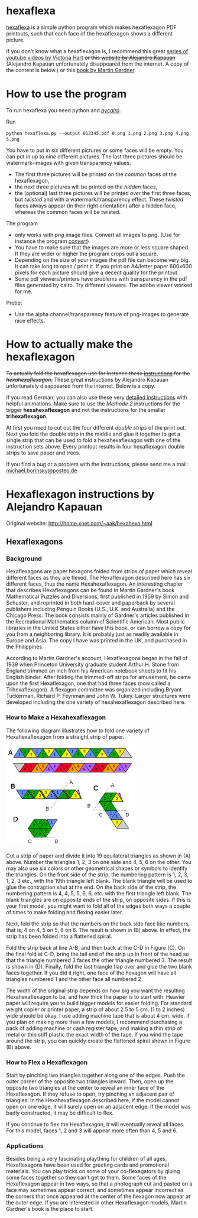 
hexaflexa
=========

[hexaflexa](//github.com/michibo/hexaflexa) is a simple python program which makes hexaflexagon PDF printouts, such that each face of the hexaflexagon shows a different picture. 

If you don't know what a hexaflexagon is, I recommend this great [series of youtube videos by Victoria Hart](//youtu.be/VIVIegSt81k) ~~or this [website by Alejandro Kapauan](http://home.xnet.com/~aak/hexahexa.html)~~ (Alejandro Kapauan unfortunately disappeared from the internet. A copy of the content is below.) or this [book by Martin Gardner](http://www.cambridge.org/nl/academic/subjects/mathematics/recreational-mathematics/hexaflexagons-probability-paradoxes-and-tower-hanoi-martin-gardners-first-book-mathematical-puzzles-and-games?format=PB&isbn=9780521735254). 

How to use the program
======================

To run hexaflexa you need python and [*pycairo*](https://cairographics.org/pycairo/).

Run 

    python hexaflexa.py --output 012345.pdf 0.png 1.png 2.png 3.png 4.png 5.png

You have to put in *six* different pictures or some faces will be empty. You can put in up to *nine* different pictures. The last three pictures should be watermark-images with given transparency values. 

-   The first three pictures will be printed on the *common* faces of the hexaflexagon, 
-   the next three pictures will be printed on the *hidden* faces, 
-   the (optional) last three pictures will be printed *over* the first three faces, but *twisted* and with a watermark/transparency effect. These *twisted* faces always appear (in their right orientation) after a hidden face, whereas the common faces will be twisted. 

The program

-   only works with *png* image files. Convert all images to png. (Use for instance the program [*convert*](https://www.imagemagick.org/script/index.php))
-   You have to make sure that the images are more or less square shaped. If they are wider or higher the program crops out a square. 
-   Depending on the size of your images the pdf file can become very big. It can take long to open / print it. If you print on A4/letter paper 600x600 pixels for each picture should give a decent quality for the printout. 
-   Some pdf viewers/printers have problems with transparency in the pdf files generated by cairo. Try different viewers. The adobe viewer worked for me. 

Protip:
-   Use the alpha channel/transparency feature of png-images to generate nice effects.

How to actually make the hexaflexagon 
=====================================

~~To actually fold the hexaflexagon use for instance these [instructions](http://home.xnet.com/~aak/hexahexa.html) for the *hexahexaflexagon*.~~
These great instructions by Alejandro Kapauan unfortunately disappeared from the internet. Below is a copy.

If you read German, you can also use these very [detailed instructions](http://de.wikihow.com/Ein-Hexaflexagon-falten) with helpful animations. Make sure to use the *Methode 2* instructions for the bigger **hexahexaflexagon** and not the instructions for the smaller **trihexaflexagon**.

At first you need to cut out the four different *double strips* of the print out. Next you fold the double strip in the middle and glue it together to get a single strip that can be used to fold a hexahexaflexagon with one of the instruction sets above. Every printout results in four hexaflexagon double strips to save paper and trees. 

If you find a bug or a problem with the instructions, please send me a mail: michael.borinsky@posteo.de



Hexaflexagon instructions by Alejandro Kapauan
==============================================

Original website: http://home.xnet.com/~aak/hexahexa.html

## Hexaflexagons

### Background
Hexaflexagons are paper hexagons folded from strips of paper which reveal different faces as they are flexed. The Hexaflexagon described here has six different faces, thus the name Hexahexaflexagon. An interesting chapter that describes Hexaflexagons can be found in Martin Gardner's book Mathematical Puzzles and Diversions, first published in 1959 by Simon and Schuster, and reprinted in both hard-cover and paperback by several publishers including Penguin Books (U.S., U.K. and Australia) and the Chicago Press. The book consists mainly of Gardner's articles published in the Recreational Mathematics column of Scientific American. Most public libraries in the United States either have this book, or can borrow a copy for you from a neighboring library. It is probably just as readily available in Europe and Asia. The copy I have was printed in the UK, and purchased in the Philippines.

According to Martin Gardner's account, Hexaflexagons began in the fall of 1939 when Princeton University graduate student Arthur H. Stone from England trimmed an inch from his American notebook sheets to fit his English binder. After folding the trimmed-off strips for amusement, he came upon the first Hexaflexagon, one that had three faces (now called a Trihexaflexagon). A flexagon committee was organized including Bryant Tuckerman, Richard P. Feynman and John W. Tukey. Larger structures were developed including the one variety of hexahexaflexagon described here.
### How to Make a Hexahexaflexagon
The following diagram illustrates how to fold one variety of Hexahexaflexagon from a straight strip of paper.

![illustration](illustration.gif)

Cut a strip of paper and divide it into 19 equilateral triangles as shown in (A) above. Number the triangles 1, 2, 3 on one side and 4, 5, 6 on the other. You may also use six colors or other geometrical shapes or symbols to identify the triangles. On the front side of the strip, the numbering pattern is 1, 2, 3, 1, 2, 3 etc., with the 19th triangle left blank. The blank triangle will be used to glue the contraption shut at the end. On the back side of the strip, the numbering pattern is 4, 4, 5, 5, 6, 6, etc. with the first triangle left blank. The blank triangles are on opposite ends of the strip, on opposite sides. If this is your first model, you might want to fold all of the edges both ways a couple of times to make folding and flexing easier later.

Next, fold the strip so that the numbers on the back side face like numbers, that is, 4 on 4, 5 on 5, 6 on 6. The result is shown in (B) above. In effect, the strip has been folded into a flattened spiral.

Fold the strip back at line A-B, and then back at line C-D in Figure (C). On the final fold at C-D, bring the tail end of the strip up in front of the head so that the triangle numbered 3 faces the other triangle numbered 3. The result is shown in (D). Finally, fold the last triangle flap over and glue the two blank faces together. If you did it right, one face of the hexagon will have all triangles numbered 1 and the other face all numbered 2.

The width of the original strip depends on how big you want the resulting Hexahexaflexagon to be, and how thick the paper is to start with. Heavier paper will require you to build bigger models for easier folding. For standard weight copier or printer paper, a strip of about 2.5 to 5 cm. (1 to 2 inches) wide should be okay. I use adding machine tape that is about 4 cm. wide. If you plan on making more than a few models, I recommend purchasing a pack of adding machine or cash register tape, and making a thin strip of metal or thin stiff plastic the exact width of the tape. If you wind the tape around the strip, you can quickly create the flattened spiral shown in Figure (B) above.

### How to Flex a Hexaflexagon
Start by pinching two triangles together along one of the edges. Push the outer corner of the opposite two triangles inward. Then, open up the opposite two triangles at the center to reveal an inner face of the Hexaflexagon. If they refuse to open, try pinching an adjacent pair of triangles. In the Hexahexaflexagon described here, if the model cannot open on one edge, it will surely open on an adjacent edge. If the model was badly constructed, it may be difficult to flex.

If you continue to flex the Hexaflexagon, it will eventually reveal all faces. For this model, faces 1, 2 and 3 will appear more often than 4, 5 and 6.

### Applications
Besides being a very fascinating plaything for children of all ages, Hexaflexagons have been used for greeting cards and promotional materials. You can play tricks on some of your co-flexagators by gluing some faces together so they can't get to them. Some faces of the Hexaflexagon appear in two ways, so that a photograph cut and pasted on a face may sometimes appear correct, and sometimes appear incorrect as the corners that once appeared at the center of the hexagon now appear at the outer edge. If you are interested in other Hexaflexagon models, Martin Gardner's book is the place to start.
